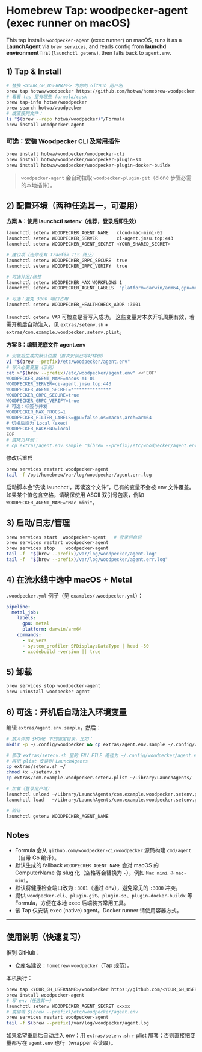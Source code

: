# Homebrew Tap: woodpecker-agent (exec runner on macOS)

This tap installs `woodpecker-agent` (exec runner) on macOS, runs it as a **LaunchAgent** via `brew services`, and reads config from **launchd environment** first (`launchctl getenv`), then falls back to `agent.env`.

## 1) Tap & Install

```bash
# 替换 <YOUR_GH_USERNAME> 为你的 GitHub 用户名
brew tap hotwa/woodpecker https://github.com/hotwa/homebrew-woodpecker.git
# 看看 tap 里有哪些 formula/cask
brew tap-info hotwa/woodpecker
brew search hotwa/woodpecker
# 或直接列文件：
ls "$(brew --repo hotwa/woodpecker)"/Formula
brew install woodpecker-agent
```

### 可选：安装 Woodpecker CLI 及常用插件

```bash
brew install hotwa/woodpecker/woodpecker-cli
brew install hotwa/woodpecker/woodpecker-plugin-s3
brew install hotwa/woodpecker/woodpecker-plugin-docker-buildx
```

> `woodpecker-agent` 会自动拉取 `woodpecker-plugin-git`（clone 步骤必需的本地插件）。

## 2) 配置环境（两种任选其一，可混用）

**方案 A：使用 launchctl setenv（推荐，登录后即生效）**

```bash
launchctl setenv WOODPECKER_AGENT_NAME   cloud-mac-mini-01
launchctl setenv WOODPECKER_SERVER       ci-agent.jmsu.top:443
launchctl setenv WOODPECKER_AGENT_SECRET <YOUR_SHARED_SECRET>

# 建议项（走你现有 Traefik TLS 终止）
launchctl setenv WOODPECKER_GRPC_SECURE  true
launchctl setenv WOODPECKER_GRPC_VERIFY  true

# 可选并发/标签
launchctl setenv WOODPECKER_MAX_WORKFLOWS 1
launchctl setenv WOODPECKER_AGENT_LABELS  "platform=darwin/arm64,gpu=metal,host=$(hostname)"

# 可选：避免 3000 端口占用
launchctl setenv WOODPECKER_HEALTHCHECK_ADDR :3001
```

`launchctl getenv VAR` 可检查是否写入成功。
这些变量对本次开机周期有效，若需开机后自动注入，见 `extras/setenv.sh` + `extras/com.example.woodpecker.setenv.plist`。

**方案 B：编辑兜底文件 agent.env**

```bash
# 安装后生成的默认位置（首次安装已写好样例）
vi "$(brew --prefix)/etc/woodpecker/agent.env"
# 写入必要变量（示例）
cat >"$(brew --prefix)/etc/woodpecker/agent.env" <<'EOF'
WOODPECKER_AGENT_NAME=macos-m1-01
WOODPECKER_SERVER=ci-agent.jmsu.top:443
WOODPECKER_AGENT_SECRET=***************
WOODPECKER_GRPC_SECURE=true
WOODPECKER_GRPC_VERIFY=true
# 可选：标签与并发
WOODPECKER_MAX_PROCS=1
WOODPECKER_FILTER_LABELS=gpu=false,os=macos,arch=arm64
# 切换后端为 Local（exec）
WOODPECKER_BACKEND=local
EOF
# 或拷贝样例：
# cp extras/agent.env.sample "$(brew --prefix)/etc/woodpecker/agent.env"
```

修改后重启

```bash
brew services restart woodpecker-agent
tail -f /opt/homebrew/var/log/woodpecker/agent.err.log
```

启动脚本会“先读 launchctl，再读这个文件”，已有的变量不会被 env 文件覆盖。
如果某个值包含空格，请确保使用 ASCII 双引号包裹，例如 `WOODPECKER_AGENT_NAME="Mac mini"`。

## 3) 启动/日志/管理

```bash
brew services start  woodpecker-agent   # 登录后自启
brew services restart woodpecker-agent
brew services stop    woodpecker-agent
tail -f  "$(brew --prefix)/var/log/woodpecker/agent.log"
tail -f  "$(brew --prefix)/var/log/woodpecker/agent.err.log"
```

## 4) 在流水线中选中 macOS + Metal

`.woodpecker.yml` 例子（见 `examples/.woodpecker.yml`）：

```yaml
pipeline:
  metal_job:
    labels:
      gpu: metal
      platform: darwin/arm64
    commands:
      - sw_vers
      - system_profiler SPDisplaysDataType | head -50
      - xcodebuild -version || true
```

## 5) 卸载

```bash
brew services stop woodpecker-agent
brew uninstall woodpecker-agent
```

## 6) 可选：开机后自动注入环境变量

编辑 `extras/agent.env.sample`，然后：

```bash
# 放入你的 $HOME 下的固定目录，比如：
mkdir -p ~/.config/woodpecker && cp extras/agent.env.sample ~/.config/woodpecker/agent.env

# 修改 extras/setenv.sh 里的 ENV_FILE 路径为 ~/.config/woodpecker/agent.env
# 再把 plist 安装到 LaunchAgents
cp extras/setenv.sh ~/
chmod +x ~/setenv.sh
cp extras/com.example.woodpecker.setenv.plist ~/Library/LaunchAgents/

# 加载（登录用户域）
launchctl unload ~/Library/LaunchAgents/com.example.woodpecker.setenv.plist 2>/dev/null || true
launchctl load   ~/Library/LaunchAgents/com.example.woodpecker.setenv.plist

# 验证
launchctl getenv WOODPECKER_AGENT_NAME
```

## Notes

- Formula 会从 `github.com/woodpecker-ci/woodpecker` 源码构建 `cmd/agent`（自带 Go 编译）。
- 默认生成的 fallback `WOODPECKER_AGENT_NAME` 会对 macOS 的 ComputerName 做 slug 化（空格等会替换为 `-`），例如 `Mac mini` → `mac-mini`。
- 默认将健康检查端口改为 `:3001`（通过 env），避免常见的 `:3000` 冲突。
- 提供 `woodpecker-cli`、`plugin-git`、`plugin-s3`、`plugin-docker-buildx` 等 Formula，方便在本地 exec 后端装齐常用工具。
- 该 Tap 仅安装 exec (native) agent。Docker runner 请使用容器方式。

---

## 使用说明（快速复习）

推到 GitHub：

- 仓库名建议：`homebrew-woodpecker`（Tap 规范）。

本机执行：

```bash
brew tap <YOUR_GH_USERNAME>/woodpecker https://github.com/<YOUR_GH_USERNAME>/homebrew-woodpecker.git
brew install woodpecker-agent
# 写 env（任选其一）
launchctl setenv WOODPECKER_AGENT_SECRET xxxxx
# 或编辑 $(brew --prefix)/etc/woodpecker/agent.env
brew services restart woodpecker-agent
tail -f $(brew --prefix)/var/log/woodpecker/agent.log
```

如果希望重启后自动注入 env：用 `extras/setenv.sh` + plist 那套；否则直接把变量都写在 `agent.env` 也行（wrapper 会读取）。
